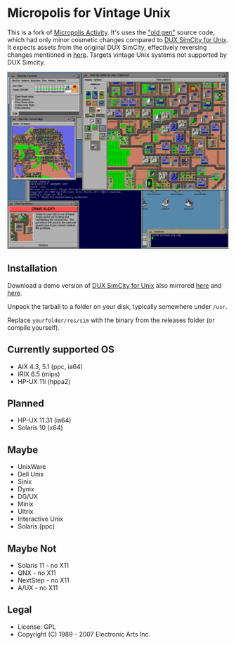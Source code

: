 # Micropolis for Vintage Unix

This is a fork of [Micropolis Activity](https://github.com/SimHacker/micropolis/tree/master/micropolis-activity). It's uses the ["old gen"](https://wiki.laptop.org/go/Micropolis#Old_Generation:_C_TCL/Tk_Micropolis) source code, which had only minor cosmetic changes compared to [DUX SimCity for Unix](https://web.archive.org/web/19970714233606/http://www.dux.com/simctyux.html). It expects assets from the original DUX SimCity, effectively reversing changes mentioned in [here](https://raw.githubusercontent.com/SimHacker/micropolis/master/micropolis-activity/src/PLAN.txt). Targets vintage Unix systems not supported by DUX Simcity.


![Micropolis-IRIX](simirix.png)

## Installation

Download a demo version of [DUX SimCity for Unix](https://web.archive.org/web/19970714233306/http://www.dux.com/demo.html) also mirrored [here](http://osarchive.org/apps/simcity) and [here](http://tenox.pdp-11.ru/apps/simcity/).

Unpack the tarball to a folder on your disk, typically somewhere under `/usr`.

Replace `yourfolder/res/sim` with the binary from the releases folder (or compile yourself). 

## Currently supported OS

- AIX 4.3, 5.1 (ppc, ia64)
- IRIX 6.5 (mips)
- HP-UX 11i (hppa2)

## Planned

- HP-UX 11.31 (ia64)
- Solaris 10 (x64)

## Maybe

- UnixWare
- Dell Unix
- Sinix
- Dynix
- DG/UX
- Minix
- Ultrix
- Interactive Unix
- Solaris (ppc)

## Maybe Not

- Solaris 11 - no X11
- QNX - no X11
- NextStep - no X11
- A/UX - no X11

## Legal

- License: GPL
- Copyright (C) 1989 - 2007 Electronic Arts Inc.
